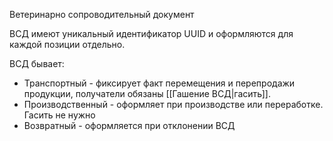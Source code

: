 Ветеринарно сопроводительный документ

ВСД имеют уникальный идентификатор UUID и оформляются для каждой позиции отдельно. 

ВСД бывает:
- Транспортный - фиксирует факт перемещения и перепродажи продукции, получатели обязаны [[Гашение ВСД|гасить]]. 
- Производственный - оформляет при производстве или переработке. Гасить не нужно
- Возвратный - оформляется при отклонении ВСД

